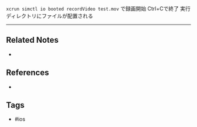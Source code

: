 `xcrun simctl io booted recordVideo test.mov` で録画開始
Ctrl+Cで終了
実行ディレクトリにファイルが配置される

---
## Related Notes
- 

## References
- 

## Tags
- #ios 